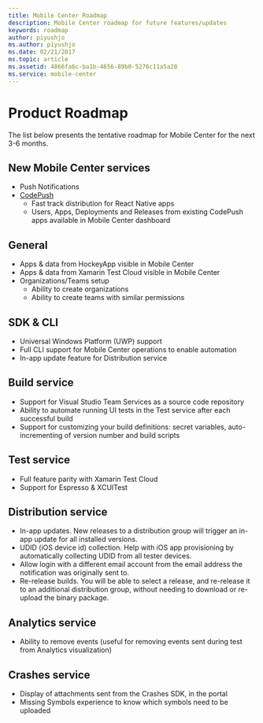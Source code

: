 ```yaml
---
title: Mobile Center Roadmap
description: Mobile Center roadmap for future features/updates
keywords: roadmap
author: piyushjo
ms.author: piyushjo
ms.date: 02/21/2017
ms.topic: article
ms.assetid: 4866fa6c-ba1b-4656-89b0-5276c11a5a28
ms.service: mobile-center
---
```


# Product Roadmap

The list below presents the tentative roadmap for Mobile Center for the next 3-6 months.

## New Mobile Center services

* Push Notifications
* [CodePush](https://microsoft.github.io/code-push/) 
	* Fast track distribution for React Native apps
	* Users, Apps, Deployments and Releases from existing CodePush apps available in Mobile Center dashboard

## General

* Apps & data from HockeyApp visible in Mobile Center
* Apps & data from Xamarin Test Cloud visible in Mobile Center
* Organizations/Teams setup
	* Ability to create organizations
	* Ability to create teams with similar permissions

## SDK & CLI

* Universal Windows Platform (UWP) support
* Full CLI support for Mobile Center operations to enable automation
* In-app update feature for Distribution service

## Build service

* Support for Visual Studio Team Services as a source code repository
* Ability to automate running UI tests in the Test service after each successful build
* Support for customizing your build definitions: secret variables, auto-incrementing of version number and build scripts

## Test service

* Full feature parity with Xamarin Test Cloud
* Support for Espresso & XCUITest

## Distribution service

* In-app updates. New releases to a distribution group will trigger an in-app update for all installed versions.
* UDID (iOS device id) collection. Help with iOS app provisioning by automatically collecting UDID from all tester devices.
* Allow login with a different email account from the email address the notification was originally sent to.
* Re-release builds. You will be able to select a release, and re-release it to an additional distribution group, without needing to download or re-upload the binary package. 

## Analytics service

* Ability to remove events (useful for removing events sent during test from Analytics visualization)

## Crashes service

* Display of attachments sent from the Crashes SDK, in the portal
* Missing Symbols experience to know which symbols need to be uploaded
